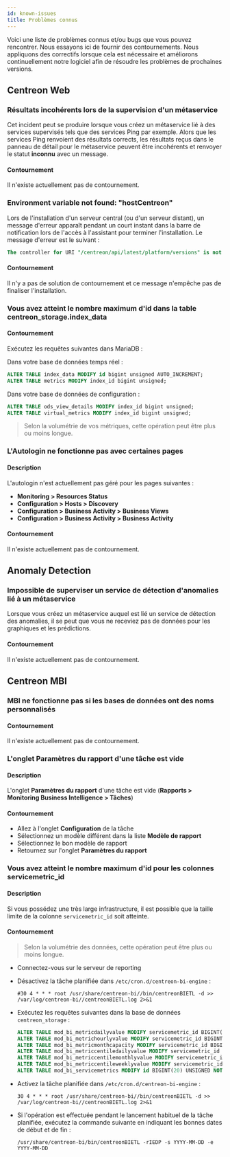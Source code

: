 ```yaml
---
id: known-issues
title: Problèmes connus
---
```


Voici une liste de problèmes connus et/ou bugs que vous pouvez rencontrer.
Nous essayons ici de fournir des contournements.
Nous appliquons des correctifs lorsque cela est nécessaire et améliorons continuellement notre logiciel afin de résoudre les problèmes de prochaines versions.

## Centreon Web

### Résultats incohérents lors de la supervision d'un métaservice

Cet incident peut se produire lorsque vous créez un métaservice lié à des services supervisés tels que des services Ping par exemple. Alors que les services Ping renvoient des résultats corrects, les résultats reçus dans le panneau de détail pour le métaservice peuvent être incohérents et renvoyer le statut **inconnu** avec un message.

#### Contournement

Il n'existe actuellement pas de contournement.

### Environment variable not found: "hostCentreon"

Lors de l'installation d'un serveur central (ou d'un serveur distant), un message d'erreur apparaît pendant un court instant dans la barre de notification lors de l'accès à l'assistant pour terminer l'installation. Le message d'erreur est le suivant :

```sql
The controller for URI "/centreon/api/latest/platform/versions" is not callable: Environment variable not found: "hostCentreon".
```

#### Contournement

Il n'y a pas de solution de contournement et ce message n'empêche pas de finaliser l'installation.

### Vous avez atteint le nombre maximum d'id dans la table centreon_storage.index_data

#### Contournement

Exécutez les requêtes suivantes dans MariaDB :

Dans votre base de données temps réel :
```sql
ALTER TABLE index_data MODIFY id bigint unsigned AUTO_INCREMENT;
ALTER TABLE metrics MODIFY index_id bigint unsigned;
```

Dans votre base de données de configuration :
```sql
ALTER TABLE ods_view_details MODIFY index_id bigint unsigned;
ALTER TABLE virtual_metrics MODIFY index_id bigint unsigned;
```

> Selon la volumétrie de vos métriques, cette opération peut être plus ou moins longue.

### L'Autologin ne fonctionne pas avec certaines pages

#### Description

L'autologin n'est actuellement pas géré pour les pages suivantes :

* **Monitoring > Resources Status**
* **Configuration > Hosts > Discovery**
* **Configuration > Business Activity > Business Views**
* **Configuration > Business Activity > Business Activity**

#### Contournement

Il n'existe actuellement pas de contournement.

## Anomaly Detection

### Impossible de superviser un service de détection d'anomalies lié à un métaservice

Lorsque vous créez un métaservice auquel est lié un service de détection des anomalies, il se peut que vous ne receviez pas de données pour les graphiques et les prédictions.

#### Contournement

Il n'existe actuellement pas de contournement.

## Centreon MBI

### MBI ne fonctionne pas si les bases de données ont des noms personnalisés

#### Contournement

Il n'existe actuellement pas de contournement.

### L'onglet Paramètres du rapport d'une tâche est vide

#### Description

L'onglet **Paramètres du rapport** d'une tâche est vide (**Rapports > Monitoring Business Intelligence > Tâches**)

#### Contournement

* Allez à l'onglet **Configuration** de la tâche
* Sélectionnez un modèle différent dans la liste **Modèle de rapport**
* Sélectionnez le bon modèle de rapport
* Retournez sur l'onglet **Paramètres du rapport**

### Vous avez atteint le nombre maximum d'id pour les colonnes servicemetric_id

#### Description

Si vous possédez une très large infrastructure, il est possible que la taille limite de la colonne `servicemetric_id` soit atteinte.

#### Contournement

> Selon la volumétrie des données, cette opération peut être plus ou moins longue.

* Connectez-vous sur le serveur de reporting
* Désactivez la tâche planifiée dans `/etc/cron.d/centreon-bi-engine` :

    ```shell
    #30 4 * * * root /usr/share/centreon-bi//bin/centreonBIETL -d >> /var/log/centreon-bi//centreonBIETL.log 2>&1
    ```

* Exécutez les requêtes suivantes dans la base de données `centreon_storage` :

    ```sql
    ALTER TABLE mod_bi_metricdailyvalue MODIFY servicemetric_id BIGINT(20) UNSIGNED NOT NULL;
    ALTER TABLE mod_bi_metrichourlyvalue MODIFY servicemetric_id BIGINT(20) UNSIGNED NOT NULL;
    ALTER TABLE mod_bi_metricmonthcapacity MODIFY servicemetric_id BIGINT(20) UNSIGNED NOT NULL;
    ALTER TABLE mod_bi_metriccentiledailyvalue MODIFY servicemetric_id BIGINT(20) UNSIGNED NOT NULL;
    ALTER TABLE mod_bi_metriccentilemonthlyvalue MODIFY servicemetric_id BIGINT(20) UNSIGNED NOT NULL;
    ALTER TABLE mod_bi_metriccentileweeklyvalue MODIFY servicemetric_id BIGINT(20) UNSIGNED NOT NULL;
    ALTER TABLE mod_bi_servicemetrics MODIFY id BIGINT(20) UNSIGNED NOT NULL AUTO_INCREMENT;
    ```

* Activez la tâche planifiée dans `/etc/cron.d/centreon-bi-engine` :

    ```shell
    30 4 * * * root /usr/share/centreon-bi//bin/centreonBIETL -d >> /var/log/centreon-bi//centreonBIETL.log 2>&1
    ```

* Si l'opération est effectuée pendant le lancement habituel de la tâche planifiée, exécutez la commande suivante en indiquant les bonnes dates de début et de fin :

    ```shell
    /usr/share/centreon-bi/bin/centreonBIETL -rIEDP -s YYYY-MM-DD -e YYYY-MM-DD
    ```
